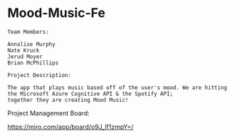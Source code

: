 # Mood-Music-Fe

```
Team Members:

Annalise Murphy
Nate Kruck
Jerud Moyer
Brian McPhillips
```
```
Project Description:

The app that plays music based off of the user's mood. We are hitting the Microsoft Azure Cognitive API & the Spotify API; 
together they are creating Mood Music! 

```
Project Management Board:

https://miro.com/app/board/o9J_lf1zmpY=/



